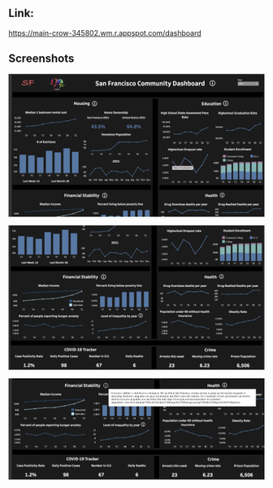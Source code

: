 ## Link:
https://main-crow-345802.wm.r.appspot.com/dashboard

## Screenshots

![ScreenShot](/images/dashboard_1.png)

![ScreenShot](/images/dashboard_2.png)

![ScreenShot](/images/dashboard_3.png)

